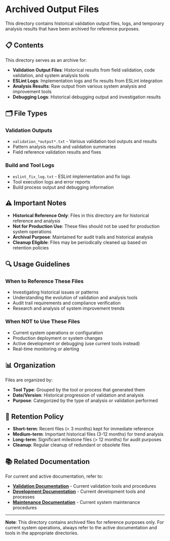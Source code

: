 # Archived Output Files

This directory contains historical validation output files, logs, and temporary analysis results that have been archived for reference purposes.

## 📋 Contents

This directory serves as an archive for:

- **Validation Output Files**: Historical results from field validation, code validation, and system analysis tools
- **ESLint Logs**: Implementation logs and fix results from ESLint integration
- **Analysis Results**: Raw output from various system analysis and improvement tools
- **Debugging Logs**: Historical debugging output and investigation results

## 🗂️ File Types

### **Validation Outputs**
- `validation_*output*.txt` - Various validation tool outputs and results
- Pattern analysis results and validation summaries
- Field reference validation results and fixes

### **Build and Tool Logs**
- `eslint_fix_log.txt` - ESLint implementation and fix logs
- Tool execution logs and error reports
- Build process output and debugging information

## ⚠️ Important Notes

- **Historical Reference Only**: Files in this directory are for historical reference and analysis
- **Not for Production Use**: These files should not be used for production system operations
- **Archival Purpose**: Maintained for audit trails and historical analysis
- **Cleanup Eligible**: Files may be periodically cleaned up based on retention policies

## 🔍 Usage Guidelines

### **When to Reference These Files**
- Investigating historical issues or patterns
- Understanding the evolution of validation and analysis tools
- Audit trail requirements and compliance verification
- Research and analysis of system improvement trends

### **When NOT to Use These Files**
- Current system operations or configuration
- Production deployment or system changes
- Active development or debugging (use current tools instead)
- Real-time monitoring or alerting

## 📊 Organization

Files are organized by:
- **Tool Type**: Grouped by the tool or process that generated them
- **Date/Version**: Historical progression of validation and analysis
- **Purpose**: Categorized by the type of analysis or validation performed

## 🧹 Retention Policy

- **Short-term**: Recent files (< 3 months) kept for immediate reference
- **Medium-term**: Important historical files (3-12 months) for trend analysis
- **Long-term**: Significant milestone files (> 12 months) for audit purposes
- **Cleanup**: Regular cleanup of redundant or obsolete files

## 📚 Related Documentation

For current and active documentation, refer to:
- **[Validation Documentation](../validation/)** - Current validation tools and procedures
- **[Development Documentation](../development/)** - Current development tools and processes
- **[Maintenance Documentation](../maintenance/)** - Current system maintenance procedures

---

**Note**: This directory contains archived files for reference purposes only. For current system operations, always refer to the active documentation and tools in the appropriate directories.
